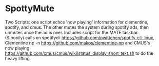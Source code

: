 # SpottyMute
Two Scripts: one script echos 'now playing' information for clementine, spotify, and cmus. The other mutes the system during spotify ads, then unmutes once the ad is over. Includes script for the MATE taskbar.
(Slpooily) calls on spotifycli https://github.com/pwittchen/spotify-cli-linux, Clementine np -n https://github.com/makos/clementine-np and CMUS's now playing
https://github.com/cmus/cmus/wiki/status_display_short_text.sh to do the heavy lifting.
